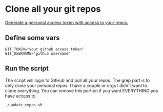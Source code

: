 # Clone all your git repos

[Generate a personal access token with access to your repos.](https://github.com/settings/tokens)

## Define some vars
```
GIT_TOKEN="your github access token"
GIT_USERNAME="github username"
```

## Run the script
The script will login to GitHub and pull all your repos. The grep <username> part is to only clone your personal repos. I have a couple or orgs I didn't want to clone everything. You can remove this portion if you want EVERYTHING you have access to.

```
./update_repos.sh
```